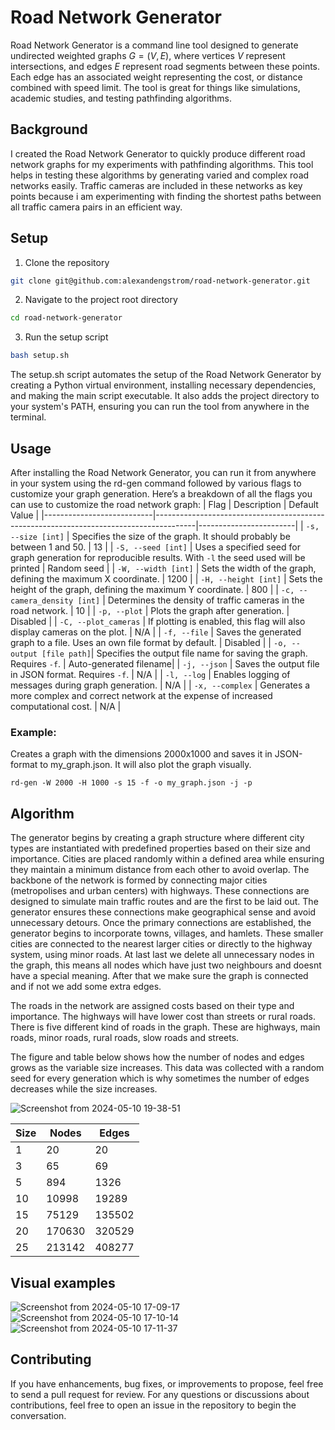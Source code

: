 # Road Network Generator
Road Network Generator is a command line tool designed to generate undirected weighted graphs $G = (V, E)$, where vertices $V$ represent intersections, and edges $E$ represent road segments between these points. Each edge has an associated weight representing the cost, or distance combined with speed limit. The tool is great for things like simulations, academic studies, and testing pathfinding algorithms.

## Background
I created the Road Network Generator to quickly produce different road network graphs for my experiments with pathfinding algorithms. This tool helps in testing these algorithms by generating varied and complex road networks easily. Traffic cameras are included in these networks as key points because i am experimenting with finding the shortest paths between all traffic camera pairs in an efficient way.
## Setup
1. Clone the repository
```bash
git clone git@github.com:alexandengstrom/road-network-generator.git
```
2. Navigate to the project root directory
```bash
cd road-network-generator
```
3. Run the setup script
```bash
bash setup.sh
```
The setup.sh script automates the setup of the Road Network Generator by creating a Python virtual environment, installing necessary dependencies, and making the main script executable. It also adds the project directory to your system's PATH, ensuring you can run the tool from anywhere in the terminal. 
## Usage
After installing the Road Network Generator, you can run it from anywhere in your system using the rd-gen command followed by various flags to customize your graph generation. Here’s a breakdown of all the flags you can use to customize the road network graph:
| Flag                      | Description                                                                            | Default Value          |
|---------------------------|----------------------------------------------------------------------------------------|------------------------|
| `-s, --size [int]`        | Specifies the size of the graph. It should probably be between 1 and 50.                | 13                     |
| `-S, --seed [int]`        | Uses a specified seed for graph generation for reproducible results. With `-l` the seed used will be printed                     | Random seed            |
| `-W, --width [int]`       | Sets the width of the graph, defining the maximum X coordinate.                         | 1200                   |
| `-H, --height [int]`      | Sets the height of the graph, defining the maximum Y coordinate.                        | 800                    |
| `-c, --camera_density [int]` | Determines the density of traffic cameras in the road network.                         | 10                     |
| `-p, --plot`              | Plots the graph after generation.                                                       | Disabled               |
| `-C, --plot_cameras`      | If plotting is enabled, this flag will also display cameras on the plot.                | N/A                    |
| `-f, --file`              | Saves the generated graph to a file. Uses an own file format by default.                | Disabled        |
| `-o, --output [file path]`| Specifies the output file name for saving the graph. Requires `-f`.                    | Auto-generated filename|
| `-j, --json`              | Saves the output file in JSON format. Requires `-f`.                                    | N/A                    |
| `-l, --log`               | Enables logging of messages during graph generation.                                    | N/A                    |
| `-x, --complex`           | Generates a more complex and correct network at the expense of increased computational cost. | N/A              |
### Example:
Creates a graph with the dimensions 2000x1000 and saves it in JSON-format to my_graph.json. It will also plot the graph visually.
```
rd-gen -W 2000 -H 1000 -s 15 -f -o my_graph.json -j -p
```

## Algorithm
The generator begins by creating a graph structure where different city types are instantiated with predefined properties based on their size and importance. Cities are placed randomly within a defined area while ensuring they maintain a minimum distance from each other to avoid overlap. The backbone of the network is formed by connecting major cities (metropolises and urban centers) with highways. These connections are designed to simulate main traffic routes and are the first to be laid out. The generator ensures these connections make geographical sense and avoid unnecessary detours. Once the primary connections are established, the generator begins to incorporate towns, villages, and hamlets. These smaller cities are connected to the nearest larger cities or directly to the highway system, using minor roads. At last last we delete all unnecessary nodes in the graph, this means all nodes which have just two neighbours and doesnt have a special meaning. After that we make sure the graph is connected and if not we add some extra edges.

The roads in the network are assigned costs based on their type and importance. The highways will have lower cost than streets or rural roads. There is five different kind of roads in the graph. These are highways, main roads, minor roads, rural roads, slow roads and streets.

The figure and table below shows how the number of nodes and edges grows as the variable size increases. This data was collected with a random seed for every generation which is why sometimes the number of edges decreases while the size increases.

![Screenshot from 2024-05-10 19-38-51](https://github.com/alexandengstrom/road-network-generator/assets/123507241/970a6c17-8aea-457e-8c43-cb7df06f4ef1)


| Size | Nodes  | Edges  |
|------|--------|--------|
| 1    | 20     | 20     |
| 3    | 65     | 69     |
| 5    | 894    | 1326   |
| 10   | 10998  | 19289  |
| 15   | 75129  | 135502 |
| 20   | 170630 | 320529 |
| 25   | 213142 | 408277 |

## Visual examples
![Screenshot from 2024-05-10 17-09-17](https://github.com/alexandengstrom/road-network-generator/assets/123507241/d8fbbce8-b12f-42a1-956a-80963ac56047)
![Screenshot from 2024-05-10 17-10-14](https://github.com/alexandengstrom/road-network-generator/assets/123507241/24d1688f-1824-42fa-997f-993905c66b67)
![Screenshot from 2024-05-10 17-11-37](https://github.com/alexandengstrom/road-network-generator/assets/123507241/02e89d19-1875-4f5d-bb81-3a3f5bfd95c9)


## Contributing
If you have enhancements, bug fixes, or improvements to propose, feel free to send a pull request for review. For any questions or discussions about contributions, feel free to open an issue in the repository to begin the conversation.
